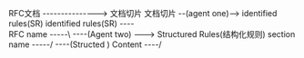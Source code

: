 RFC文档  ---------------> 文档切片
文档切片 --(agent one)--> identified rules(SR)
identified rules(SR) ----\
RFC name             -----\ ----(Agent two) ---> Structured Rules(结构化规则)
section name         -----/ ----(Structed )
Content              ----/
